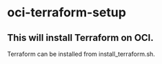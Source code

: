 # oci-terraform-setup

## This will install Terraform on OCI. 

Terraform can be installed from install_terraform.sh.

